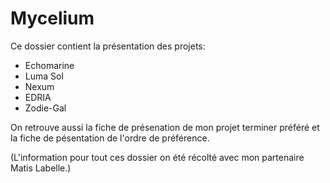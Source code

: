 # Mycelium
Ce dossier contient la présentation des projets:
 * Echomarine
 * Luma Sol
 * Nexum 
 * EDRIA 
 * Zodie-Gal
 
 On retrouve aussi la fiche de présenation de mon projet terminer préféré et la fiche de pésentation de l'ordre de préférence.

(L'information pour tout ces dossier on été récolté avec mon partenaire Matis Labelle.)
